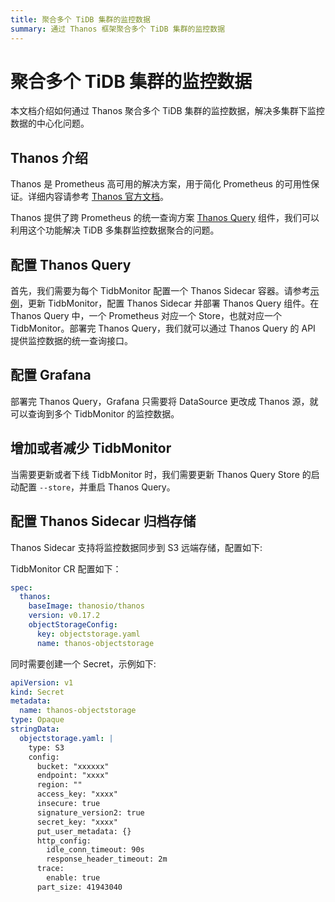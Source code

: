 ```yaml
---
title: 聚合多个 TiDB 集群的监控数据
summary: 通过 Thanos 框架聚合多个 TiDB 集群的监控数据
---
```


# 聚合多个 TiDB 集群的监控数据

本文档介绍如何通过 Thanos 聚合多个 TiDB 集群的监控数据，解决多集群下监控数据的中心化问题。

## Thanos 介绍

Thanos 是 Prometheus 高可用的解决方案，用于简化 Prometheus 的可用性保证。详细内容请参考 [Thanos 官方文档](https://thanos.io/design.md/)。

Thanos 提供了跨 Prometheus 的统一查询方案 [Thanos Query](https://thanos.io/components/query.md/) 组件，我们可以利用这个功能解决 TiDB 多集群监控数据聚合的问题。

## 配置 Thanos Query

首先，我们需要为每个 TidbMonitor 配置一个 Thanos Sidecar 容器。请参考[示例](https://github.com/pingcap/tidb-operator/tree/master/examples/monitor-with-thanos/README.md)，更新 TidbMonitor，配置 Thanos Sidecar 并部署 Thanos Query 组件。在 Thanos Query 中，一个 Prometheus 对应一个 Store，也就对应一个 TidbMonitor。部署完 Thanos Query，我们就可以通过 Thanos Query 的 API 提供监控数据的统一查询接口。

## 配置 Grafana

部署完 Thanos Query，Grafana 只需要将 DataSource 更改成 Thanos 源，就可以查询到多个 TidbMonitor 的监控数据。

## 增加或者减少 TidbMonitor

当需要更新或者下线 TidbMonitor 时，我们需要更新 Thanos Query Store 的启动配置 `--store`，并重启 Thanos Query。

## 配置 Thanos Sidecar 归档存储

Thanos Sidecar 支持将监控数据同步到 S3 远端存储，配置如下:

TidbMonitor CR 配置如下：

```yaml
spec:
  thanos:
    baseImage: thanosio/thanos
    version: v0.17.2
    objectStorageConfig:
      key: objectstorage.yaml
      name: thanos-objectstorage
```

同时需要创建一个 Secret，示例如下:

```yaml
apiVersion: v1
kind: Secret
metadata:
  name: thanos-objectstorage
type: Opaque
stringData:
  objectstorage.yaml: |
    type: S3
    config:
      bucket: "xxxxxx"
      endpoint: "xxxx"
      region: ""
      access_key: "xxxx"
      insecure: true
      signature_version2: true
      secret_key: "xxxx"
      put_user_metadata: {}
      http_config:
        idle_conn_timeout: 90s
        response_header_timeout: 2m
      trace:
        enable: true
      part_size: 41943040
```
